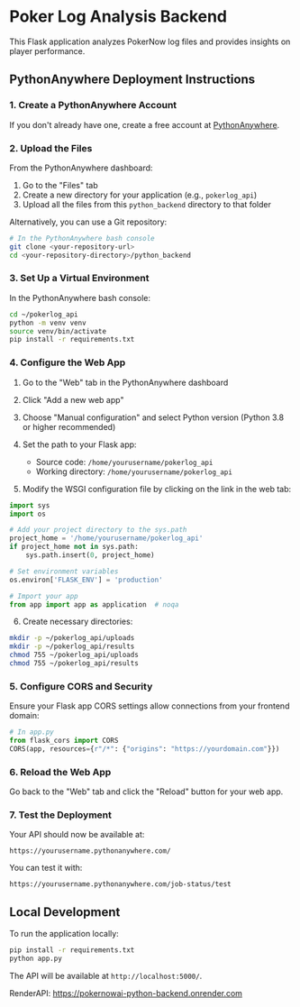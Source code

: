 # Poker Log Analysis Backend

This Flask application analyzes PokerNow log files and provides insights on player performance.

## PythonAnywhere Deployment Instructions

### 1. Create a PythonAnywhere Account

If you don't already have one, create a free account at [PythonAnywhere](https://www.pythonanywhere.com/).

### 2. Upload the Files

From the PythonAnywhere dashboard:

1. Go to the "Files" tab
2. Create a new directory for your application (e.g., `pokerlog_api`)
3. Upload all the files from this `python_backend` directory to that folder

Alternatively, you can use a Git repository:

```bash
# In the PythonAnywhere bash console
git clone <your-repository-url>
cd <your-repository-directory>/python_backend
```

### 3. Set Up a Virtual Environment

In the PythonAnywhere bash console:

```bash
cd ~/pokerlog_api
python -m venv venv
source venv/bin/activate
pip install -r requirements.txt
```

### 4. Configure the Web App

1. Go to the "Web" tab in the PythonAnywhere dashboard
2. Click "Add a new web app"
3. Choose "Manual configuration" and select Python version (Python 3.8 or higher recommended)
4. Set the path to your Flask app:
   - Source code: `/home/yourusername/pokerlog_api`
   - Working directory: `/home/yourusername/pokerlog_api`

5. Modify the WSGI configuration file by clicking on the link in the web tab:

```python
import sys
import os

# Add your project directory to the sys.path
project_home = '/home/yourusername/pokerlog_api'
if project_home not in sys.path:
    sys.path.insert(0, project_home)

# Set environment variables
os.environ['FLASK_ENV'] = 'production'

# Import your app
from app import app as application  # noqa
```

6. Create necessary directories:
```bash
mkdir -p ~/pokerlog_api/uploads
mkdir -p ~/pokerlog_api/results
chmod 755 ~/pokerlog_api/uploads
chmod 755 ~/pokerlog_api/results
```

### 5. Configure CORS and Security

Ensure your Flask app CORS settings allow connections from your frontend domain:

```python
# In app.py
from flask_cors import CORS
CORS(app, resources={r"/*": {"origins": "https://yourdomain.com"}})
```

### 6. Reload the Web App

Go back to the "Web" tab and click the "Reload" button for your web app.

### 7. Test the Deployment

Your API should now be available at:
```
https://yourusername.pythonanywhere.com/
```

You can test it with:
```
https://yourusername.pythonanywhere.com/job-status/test
```

## Local Development

To run the application locally:

```bash
pip install -r requirements.txt
python app.py
```

The API will be available at `http://localhost:5000/`. 

RenderAPI: https://pokernowai-python-backend.onrender.com